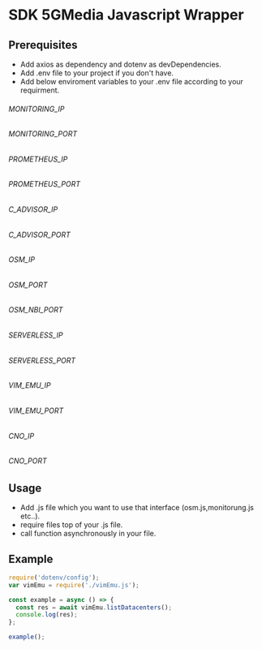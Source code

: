 # SDK 5GMedia Javascript Wrapper

## Prerequisites

- Add axios as dependency and dotenv as devDependencies.
- Add .env file to your project if you don't have.
- Add below enviroment variables to your .env file according to your requirment.

###### MONITORING_IP
###### MONITORING_PORT
###### PROMETHEUS_IP
###### PROMETHEUS_PORT
###### C_ADVISOR_IP
###### C_ADVISOR_PORT
###### OSM_IP
###### OSM_PORT
###### OSM_NBI_PORT
###### SERVERLESS_IP
###### SERVERLESS_PORT
###### VIM_EMU_IP
###### VIM_EMU_PORT
###### CNO_IP
###### CNO_PORT

## Usage
- Add .js file which you want to use that interface (osm.js,monitorung.js etc..).
- require files top of your .js file.
- call function asynchronously in your file.

## Example 

```javascript
require('dotenv/config');
var vimEmu = require('./vimEmu.js');

const example = async () => {
  const res = await vimEmu.listDatacenters();
  console.log(res);
};

example();
```